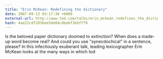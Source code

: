 ```yaml
---
title: "Erin McKean: Redefining the dictionary"
date: 2007-09-13 03:17:38 +0000
external-url: http://www.ted.com/talks/erin_mckean_redefines_the_dictionary
hash: 4ae22cdf2836ee5de04c8be6f3ebfff9
---
```


Is the beloved paper dictionary doomed to extinction? When does a made-up word become real? And could you use "synecdochical" in a sentence, please? In this infectiously exuberant talk, leading lexicographer Erin McKean looks at the many ways in which tod
